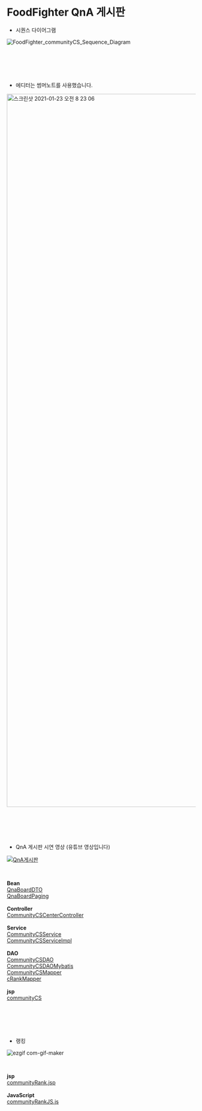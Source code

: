 # FoodFighter QnA 게시판

* 시퀀스 다이어그램

![FoodFighter_communityCS_Sequence_Diagram](https://user-images.githubusercontent.com/64781807/105558759-aad94800-5d52-11eb-8cf6-09efe4f39980.jpg)

<br><br><br><br>

* 에디터는 썸머노트를 사용했습니다.

<img width="1904" alt="스크린샷 2021-01-23 오전 8 23 06" src="https://user-images.githubusercontent.com/64781807/105559350-4323fc80-5d54-11eb-8342-f30fc1e2f545.png">

<br><br><br><br>

* QnA 게시판 시연 영상 (유튜브 영상입니다)

[![QnA게시판](https://img.youtube.com/vi/4GOu745OQTY/0.jpg)](https://www.youtube.com/watch?v=4GOu745OQTY?t=0s)

<br>

**Bean**<br>
[QnaBoardDTO](https://github.com/Kkaemi/FoodFighter/blob/master/src/main/java/community/bean/QnaBoardDTO.java)<br>
[QnaBoardPaging](https://github.com/Kkaemi/FoodFighter/blob/master/src/main/java/community/bean/QnaBoardPaging.java)<br>
<br>
**Controller**<br>
[CommunityCSCenterController](https://github.com/Kkaemi/FoodFighter/blob/master/src/main/java/community/controller/CommunityCSCenterController.java)<br>
<br>
**Service**<br>
[CommunityCSService](https://github.com/Kkaemi/FoodFighter/blob/master/src/main/java/community/service/CommunityCSService.java)<br>
[CommunityCSServiceImpl](https://github.com/Kkaemi/FoodFighter/blob/master/src/main/java/community/service/CommunityCSServiceImpl.java)<br>
<br>
**DAO**<br>
[CommunityCSDAO](https://github.com/Kkaemi/FoodFighter/blob/master/src/main/java/community/dao/CommunityCSDAO.java)<br>
[CommunityCSDAOMybatis](https://github.com/Kkaemi/FoodFighter/blob/master/src/main/java/community/dao/CommunityCSDAOMybatis.java)<br>
[CommunityCSMapper](https://github.com/Kkaemi/FoodFighter/blob/master/src/main/java/community/dao/CommunityCSMapper.xml)<br>
[cRankMapper](https://github.com/Kkaemi/FoodFighter/blob/master/src/main/java/community/dao/cRankMapper.xml#L15-L32)<br>
<br>
**jsp**<br>
[communityCS](https://github.com/Kkaemi/FoodFighter/tree/master/src/main/webapp/jsp/community/communityCS)<br>

<br><br><br><br>

* 랭킹

![ezgif com-gif-maker](https://user-images.githubusercontent.com/64781807/105559418-75355e80-5d54-11eb-81e6-e5c9e05d40f8.gif)

<br>

**jsp**<br>
[communityRank.jsp](https://github.com/Kkaemi/FoodFighter/blob/master/src/main/webapp/jsp/community/communityRank/communityRank.jsp)<br>
<br>
**JavaScript**<br>
[communityRankJS.js](https://github.com/Kkaemi/FoodFighter/blob/master/src/main/webapp/resources/js/community/communityRankJS.js#L95-L223)<br>
